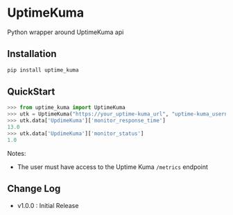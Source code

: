 # UptimeKuma

Python wrapper around UptimeKuma api

## Installation

```bash
pip install uptime_kuma
```

## QuickStart

```python
>>> from uptime_kuma import UptimeKuma
>>> utk = UptimeKuma("https://your_uptime-kuma_url", "uptime-kuma_username", "uptime-kuma_password")
>>> utk.data['UpdimeKuma']['monitor_response_time']
13.0
>>> utk.data['UpdimeKuma']['monitor_status']
1.0
```

Notes:

- The user must have access to the Uptime Kuma `/metrics` endpoint

## Change Log

- v1.0.0 : Initial Release